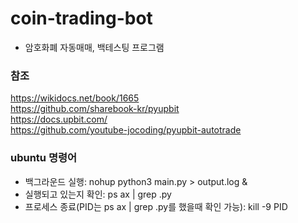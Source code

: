 # coin-trading-bot

- 암호화폐 자동매매, 백테스팅 프로그램  

### 참조
https://wikidocs.net/book/1665  
https://github.com/sharebook-kr/pyupbit  
https://docs.upbit.com/  
https://github.com/youtube-jocoding/pyupbit-autotrade  

### ubuntu 명령어
- 백그라운드 실행: nohup python3 main.py > output.log &  
- 실행되고 있는지 확인: ps ax | grep .py
- 프로세스 종료(PID는 ps ax | grep .py를 했을때 확인 가능): kill -9 PID
